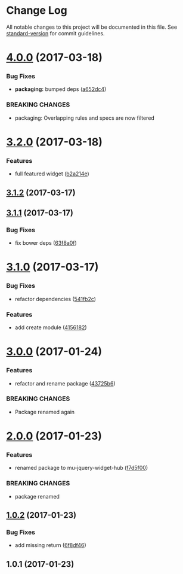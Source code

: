 # Change Log

All notable changes to this project will be documented in this file. See [standard-version](https://github.com/conventional-changelog/standard-version) for commit guidelines.

<a name="4.0.0"></a>
# [4.0.0](https://github.com/mu-lib/mu-jquery-app-hub/compare/v3.2.0...v4.0.0) (2017-03-18)


### Bug Fixes

* **packaging:** bumped deps ([a652dc4](https://github.com/mu-lib/mu-jquery-app-hub/commit/a652dc4))


### BREAKING CHANGES

* packaging: Overlapping rules and specs are now filtered



<a name="3.2.0"></a>
# [3.2.0](https://github.com/mu-lib/mu-jquery-app-hub/compare/v3.1.2...v3.2.0) (2017-03-18)


### Features

* full featured widget ([b2a214e](https://github.com/mu-lib/mu-jquery-app-hub/commit/b2a214e))



<a name="3.1.2"></a>
## [3.1.2](https://github.com/mu-lib/mu-jquery-app-hub/compare/v3.1.1...v3.1.2) (2017-03-17)



<a name="3.1.1"></a>
## [3.1.1](https://github.com/mu-lib/mu-jquery-app-hub/compare/v3.1.0...v3.1.1) (2017-03-17)


### Bug Fixes

* fix bower deps ([63f8a0f](https://github.com/mu-lib/mu-jquery-app-hub/commit/63f8a0f))



<a name="3.1.0"></a>
# [3.1.0](https://github.com/mu-lib/mu-jquery-app-hub/compare/v3.0.0...v3.1.0) (2017-03-17)


### Bug Fixes

* refactor dependencies ([541fb2c](https://github.com/mu-lib/mu-jquery-app-hub/commit/541fb2c))


### Features

* add create module ([4156182](https://github.com/mu-lib/mu-jquery-app-hub/commit/4156182))



<a name="3.0.0"></a>
# [3.0.0](https://github.com/mu-lib/mu-jquery-app-hub/compare/v2.0.0...v3.0.0) (2017-01-24)


### Features

* refactor and rename package ([43725b6](https://github.com/mu-lib/mu-jquery-app-hub/commit/43725b6))


### BREAKING CHANGES

* Package renamed again



<a name="2.0.0"></a>
# [2.0.0](https://github.com/mu-lib/mu-jquery-widget-hub/compare/v1.0.2...v2.0.0) (2017-01-23)


### Features

* renamed package to mu-jquery-widget-hub ([f7d5f00](https://github.com/mu-lib/mu-jquery-widget-hub/commit/f7d5f00))


### BREAKING CHANGES

* package renamed



<a name="1.0.2"></a>
## [1.0.2](https://github.com/mu-lib/mu-jquery-app-hub/compare/v1.0.1...v1.0.2) (2017-01-23)


### Bug Fixes

* add missing return ([6f8df46](https://github.com/mu-lib/mu-jquery-app-hub/commit/6f8df46))



<a name="1.0.1"></a>
## 1.0.1 (2017-01-23)
